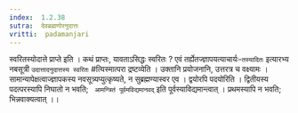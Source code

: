 ```yaml
---
index:  1.2.38
sutra:  देवब्रह्मणोरनुदात्तः
vritti:  padamanjari
---
```


स्वरितस्योदात्ते प्राप्ते इति । कथं प्राप्तः, यावताऽसिद्धः स्वरितः ? एवं तर्ह्येतज्ज्ञापयत्याचार्यः-`तस्यादितः` इत्यारभ्य नबसूत्री `उदात्तादनुदात्तस्य स्वरितः` #त्यिस्मात्परा द्रष्टव्येति । उक्तानि प्रयोजनानि, उत्तरत्र च वक्ष्यामः । सामान्यापेक्षत्वाज्ज्ञापकस्य नवसूत्र्यप्युत्कृष्यते, न सुब्रह्मण्यास्वर एव । द्वयोरपि पदयोरिति । द्वितीयस्य पदत्परस्यापि निघातो न भवति; ` आमन्त्रितं पूर्वमविद्यमानवद्` इति पूर्वस्याविद्यमान्त्वात् । प्रथमस्यापि न भवति; भिन्नवाक्यत्वात् ।।
